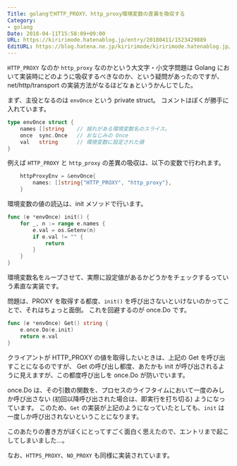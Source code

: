 ```yaml
---
Title: golangでHTTP_PROXY、http_proxy環境変数の差異を吸収する
Category:
- golang
Date: 2018-04-11T15:58:09+09:00
URL: https://kiririmode.hatenablog.jp/entry/20180411/1523429889
EditURL: https://blog.hatena.ne.jp/kiririmode/kiririmode.hatenablog.jp/atom/entry/17391345971634196335
---
```


`HTTP_PROXY` なのか `http_proxy` なのかという大文字・小文字問題は Golang において実装時にどのように吸収するべきなのか、という疑問があったのですが、
net/http/transport の実装方法がなるほどなぁというかんじでした。

まず、主役となるのは `envOnce` という private struct。
コメントはぼくが勝手に入れています。

```go
type envOnce struct {
	names []string    // 揺れがある環境変数名のスライス。
	once  sync.Once   // おなじみの Once
	val   string      // 環境変数に設定された値
}
```

例えば `HTTP_PROXY` と `http_proxy` の差異の吸収は、以下の変数で行われます。

```go
	httpProxyEnv = &envOnce{
		names: []string{"HTTP_PROXY", "http_proxy"},
	}
```

環境変数の値の読込は、init メソッドで行います。

```go
func (e *envOnce) init() {
	for _, n := range e.names {
		e.val = os.Getenv(n)
		if e.val != "" {
			return
		}
	}
}
```

環境変数名をループさせて、実際に設定値があるかどうかをチェックするっていう素直な実装です。

問題は、PROXY を取得する都度、`init()` を呼び出さないといけないのかってことで、それはちょっと面倒。
これを回避するのが once.Do です。

```go
func (e *envOnce) Get() string {
	e.once.Do(e.init)
	return e.val
}
```

クライアントが HTTP_PROXY の値を取得したいときは、上記の Get を呼び出すことになるのですが、
Get の呼び出し都度、あたかも init が呼び出されるように見えますが、この都度呼び出しを once.Do が防いでいます。

once.Do は、その引数の関数を、プロセスのライフタイムにおいて一度のみしか呼び出さない (初回以降呼び出された場合は、即実行を打ち切る) ようになっています。
このため、`Get` の実装が上記のようになっていたとしても、`init` は一度しか呼び出されないということになります。


このあたりの書き方がぼくにとってすごく面白く思えたので、エントリまで起こしてしまいました…。


なお、`HTTPS_PROXY`、`NO_PROXY` も同様に実装されています。
